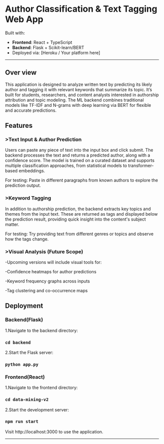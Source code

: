 #  Author Classification & Text Tagging Web App



Built with:
-  **Frontend**: React + TypeScript
-  **Backend**: Flask + Scikit-learn/BERT
-  Deployed via: [Heroku / Your platform here]

---
##  Over view
This application is designed to analyze written text by predicting its likely author and tagging it with relevant keywords that summarize its topic. It’s built for students, researchers, and content analysts interested in authorship attribution and topic modeling. The ML backend combines traditional models like TF-IDF and N-grams with deep learning via BERT for flexible and accurate predictions.

##  Features

###  >Text Input & Author Prediction
Users can paste any piece of text into the input box and click submit. The backend processes the text and returns a predicted author, along with a confidence score. The model is trained on a curated dataset and supports multiple classification approaches, from statistical models to transformer-based embeddings.

For testing: Paste in different paragraphs from known authors to explore the prediction output.

###  >Keyword Tagging
In addition to authorship prediction, the backend extracts key topics and themes from the input text. These are returned as tags and displayed below the prediction result, providing quick insight into the content's subject matter.

For testing: Try providing text from different genres or topics and observe how the tags change.

###  >Visual Analysis (Future Scope)
-Upcoming versions will include visual tools for:

-Confidence heatmaps for author predictions

-Keyword frequency graphs across inputs

-Tag clustering and co-occurrence maps

## Deployment

### Backend(Flask)
1.Navigate to the backend directory:
### `cd backend`  
2.Start the Flask server:
### `python app.py`

### Frontend(React)
1.Navigate to the frontend directory:
### `cd data-mining-v2` 
2.Start the development server:
### `npm run start`
Visit http://localhost:3000 to use the application.

---




